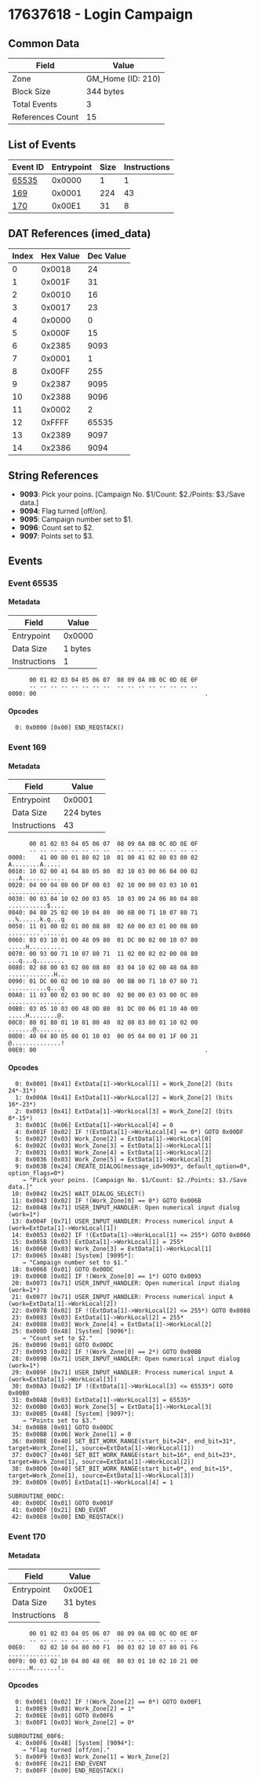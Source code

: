 # 17637618 - Login Campaign

## Common Data

| Field            | Value             |
|------------------|-------------------|
| Zone             | GM_Home (ID: 210) |
| Block Size       | 344 bytes         |
| Total Events     | 3                 |
| References Count | 15                |

## List of Events

| Event ID              | Entrypoint   |   Size |   Instructions |
|-----------------------|--------------|--------|----------------|
| [65535](#event-65535) | 0x0000       |      1 |              1 |
| [169](#event-169)     | 0x0001       |    224 |             43 |
| [170](#event-170)     | 0x00E1       |     31 |              8 |

## DAT References (imed_data)

|   Index | Hex Value   |   Dec Value |
|---------|-------------|-------------|
|       0 | 0x0018      |          24 |
|       1 | 0x001F      |          31 |
|       2 | 0x0010      |          16 |
|       3 | 0x0017      |          23 |
|       4 | 0x0000      |           0 |
|       5 | 0x000F      |          15 |
|       6 | 0x2385      |        9093 |
|       7 | 0x0001      |           1 |
|       8 | 0x00FF      |         255 |
|       9 | 0x2387      |        9095 |
|      10 | 0x2388      |        9096 |
|      11 | 0x0002      |           2 |
|      12 | 0xFFFF      |       65535 |
|      13 | 0x2389      |        9097 |
|      14 | 0x2386      |        9094 |

## String References

- **9093**: Pick your poins. [Campaign No. $1/Count: $2./Points: $3./Save data.]
- **9094**: Flag turned [off/on].
- **9095**: Campaign number set to $1.
- **9096**: Count set to $2.
- **9097**: Points set to $3.

## Events

### Event 65535

#### Metadata

| Field        | Value   |
|--------------|---------|
| Entrypoint   | 0x0000  |
| Data Size    | 1 bytes |
| Instructions | 1       |

```
      00 01 02 03 04 05 06 07  08 09 0A 0B 0C 0D 0E 0F
      -- -- -- -- -- -- -- --  -- -- -- -- -- -- -- --
0000: 00                                                .               
```

#### Opcodes

```
  0: 0x0000 [0x00] END_REQSTACK()
```

### Event 169

#### Metadata

| Field        | Value     |
|--------------|-----------|
| Entrypoint   | 0x0001    |
| Data Size    | 224 bytes |
| Instructions | 43        |

```
      00 01 02 03 04 05 06 07  08 09 0A 0B 0C 0D 0E 0F
      -- -- -- -- -- -- -- --  -- -- -- -- -- -- -- --
0000:    41 00 80 01 80 02 10  01 00 41 02 80 03 80 02   A........A.....
0010: 10 02 00 41 04 80 05 80  02 10 03 00 06 04 00 02  ...A............
0020: 04 00 04 80 00 DF 00 03  02 10 00 00 03 03 10 01  ................
0030: 00 03 04 10 02 00 03 05  10 03 00 24 06 80 04 80  ...........$....
0040: 04 80 25 02 00 10 04 80  00 6B 00 71 10 07 80 71  ..%......k.q...q
0050: 11 01 00 02 01 00 08 80  02 60 00 03 01 00 08 80  .........`......
0060: 03 03 10 01 00 48 09 80  01 DC 00 02 00 10 07 80  .....H..........
0070: 00 93 00 71 10 07 80 71  11 02 00 02 02 00 08 80  ...q...q........
0080: 02 88 00 03 02 00 08 80  03 04 10 02 00 48 0A 80  .............H..
0090: 01 DC 00 02 00 10 0B 80  00 BB 00 71 10 07 80 71  ...........q...q
00A0: 11 03 00 02 03 00 0C 80  02 B0 00 03 03 00 0C 80  ................
00B0: 03 05 10 03 00 48 0D 80  01 DC 00 06 01 10 40 00  .....H........@.
00C0: 80 01 80 01 10 01 00 40  02 80 03 80 01 10 02 00  .......@........
00D0: 40 04 80 05 80 01 10 03  00 05 04 00 01 1F 00 21  @..............!
00E0: 00                                                .               
```

#### Opcodes

```
  0: 0x0001 [0x41] ExtData[1]->WorkLocal[1] = Work_Zone[2] (bits 24*-31*)
  1: 0x000A [0x41] ExtData[1]->WorkLocal[2] = Work_Zone[2] (bits 16*-23*)
  2: 0x0013 [0x41] ExtData[1]->WorkLocal[3] = Work_Zone[2] (bits 0*-15*)
  3: 0x001C [0x06] ExtData[1]->WorkLocal[4] = 0
  4: 0x001F [0x02] IF !(ExtData[1]->WorkLocal[4] == 0*) GOTO 0x00DF
  5: 0x0027 [0x03] Work_Zone[2] = ExtData[1]->WorkLocal[0]
  6: 0x002C [0x03] Work_Zone[3] = ExtData[1]->WorkLocal[1]
  7: 0x0031 [0x03] Work_Zone[4] = ExtData[1]->WorkLocal[2]
  8: 0x0036 [0x03] Work_Zone[5] = ExtData[1]->WorkLocal[3]
  9: 0x003B [0x24] CREATE_DIALOG(message_id=9093*, default_option=0*, option_flags=0*)
    → "Pick your poins. [Campaign No. $1/Count: $2./Points: $3./Save data.]"
 10: 0x0042 [0x25] WAIT_DIALOG_SELECT()
 11: 0x0043 [0x02] IF !(Work_Zone[0] == 0*) GOTO 0x006B
 12: 0x004B [0x71] USER_INPUT_HANDLER: Open numerical input dialog (work=1*)
 13: 0x004F [0x71] USER_INPUT_HANDLER: Process numerical input A (work=ExtData[1]->WorkLocal[1])
 14: 0x0053 [0x02] IF !(ExtData[1]->WorkLocal[1] <= 255*) GOTO 0x0060
 15: 0x005B [0x03] ExtData[1]->WorkLocal[1] = 255*
 16: 0x0060 [0x03] Work_Zone[3] = ExtData[1]->WorkLocal[1]
 17: 0x0065 [0x48] [System] [9095*]:
    → "Campaign number set to $1."
 18: 0x0068 [0x01] GOTO 0x00DC
 19: 0x006B [0x02] IF !(Work_Zone[0] == 1*) GOTO 0x0093
 20: 0x0073 [0x71] USER_INPUT_HANDLER: Open numerical input dialog (work=1*)
 21: 0x0077 [0x71] USER_INPUT_HANDLER: Process numerical input A (work=ExtData[1]->WorkLocal[2])
 22: 0x007B [0x02] IF !(ExtData[1]->WorkLocal[2] <= 255*) GOTO 0x0088
 23: 0x0083 [0x03] ExtData[1]->WorkLocal[2] = 255*
 24: 0x0088 [0x03] Work_Zone[4] = ExtData[1]->WorkLocal[2]
 25: 0x008D [0x48] [System] [9096*]:
    → "Count set to $2."
 26: 0x0090 [0x01] GOTO 0x00DC
 27: 0x0093 [0x02] IF !(Work_Zone[0] == 2*) GOTO 0x00BB
 28: 0x009B [0x71] USER_INPUT_HANDLER: Open numerical input dialog (work=1*)
 29: 0x009F [0x71] USER_INPUT_HANDLER: Process numerical input A (work=ExtData[1]->WorkLocal[3])
 30: 0x00A3 [0x02] IF !(ExtData[1]->WorkLocal[3] <= 65535*) GOTO 0x00B0
 31: 0x00AB [0x03] ExtData[1]->WorkLocal[3] = 65535*
 32: 0x00B0 [0x03] Work_Zone[5] = ExtData[1]->WorkLocal[3]
 33: 0x00B5 [0x48] [System] [9097*]:
    → "Points set to $3."
 34: 0x00B8 [0x01] GOTO 0x00DC
 35: 0x00BB [0x06] Work_Zone[1] = 0
 36: 0x00BE [0x40] SET_BIT_WORK_RANGE(start_bit=24*, end_bit=31*, target=Work_Zone[1], source=ExtData[1]->WorkLocal[1])
 37: 0x00C7 [0x40] SET_BIT_WORK_RANGE(start_bit=16*, end_bit=23*, target=Work_Zone[1], source=ExtData[1]->WorkLocal[2])
 38: 0x00D0 [0x40] SET_BIT_WORK_RANGE(start_bit=0*, end_bit=15*, target=Work_Zone[1], source=ExtData[1]->WorkLocal[3])
 39: 0x00D9 [0x05] ExtData[1]->WorkLocal[4] = 1

SUBROUTINE_00DC:
 40: 0x00DC [0x01] GOTO 0x001F
 41: 0x00DF [0x21] END_EVENT
 42: 0x00E0 [0x00] END_REQSTACK()
```

### Event 170

#### Metadata

| Field        | Value    |
|--------------|----------|
| Entrypoint   | 0x00E1   |
| Data Size    | 31 bytes |
| Instructions | 8        |

```
      00 01 02 03 04 05 06 07  08 09 0A 0B 0C 0D 0E 0F
      -- -- -- -- -- -- -- --  -- -- -- -- -- -- -- --
00E0:    02 02 10 04 80 00 F1  00 03 02 10 07 80 01 F6   ...............
00F0: 00 03 02 10 04 80 48 0E  80 03 01 10 02 10 21 00  ......H.......!.
```

#### Opcodes

```
  0: 0x00E1 [0x02] IF !(Work_Zone[2] == 0*) GOTO 0x00F1
  1: 0x00E9 [0x03] Work_Zone[2] = 1*
  2: 0x00EE [0x01] GOTO 0x00F6
  3: 0x00F1 [0x03] Work_Zone[2] = 0*

SUBROUTINE_00F6:
  4: 0x00F6 [0x48] [System] [9094*]:
    → "Flag turned [off/on]."
  5: 0x00F9 [0x03] Work_Zone[1] = Work_Zone[2]
  6: 0x00FE [0x21] END_EVENT
  7: 0x00FF [0x00] END_REQSTACK()
```
